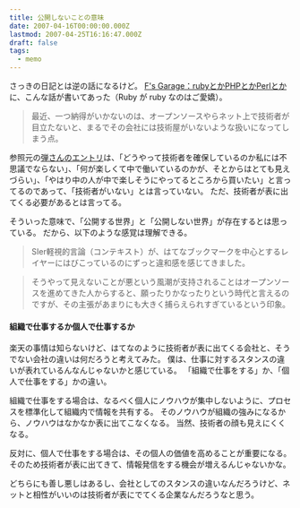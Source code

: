 ```yaml
---
title: 公開しないことの意味
date: 2007-04-16T00:00:00.000Z
lastmod: 2007-04-25T16:16:47.000Z
draft: false
tags:
  - memo
---
```


さっきの日記とは逆の話になるけど。 [F's Garage：rubyとかPHPとかPerlとか](http://www.milkstand.net/fsgarage/archives/001001.html)に、こんな話が書いてあった（Ruby が ruby なのはご愛嬌）。

> 最近、一つ納得がいかないのは、オープンソースやらネット上で技術者が目立たないと、まるでその会社には技術屋がいないような扱いになってしまう点。

参照元の[弾さんのエントリ](http://blog.livedoor.jp/dankogai/archives/50547949.html)は、「どうやって技術者を確保しているのか私には不思議でならない」、「何が楽しくて中で働いているのかが、そとからはとても見えづらい」、「やはり中の人が中で楽しそうにやってるところから買いたい」と言ってるのであって、「技術者がいない」とは言っていない。 ただ、技術者が表に出てくる必要があるとは言ってる。

そういった意味で、「公開する世界」と「公開しない世界」が存在するとは思っている。 だから、以下のような感覚は理解できる。

> SIer軽視的言論（コンテキスト）が、はてなブックマークを中心とするレイヤーにはびこっているのにずっと違和感を感じてきました。

> そうやって見えないことが悪という風潮が支持されることはオープンソースを進めてきた人からすると、願ったりかなったりという時代と言えるのですが、その主張があまりにも大きく捕らえられすぎているという印象。

#### 組織で仕事するか個人で仕事するか

楽天の事情は知らないけど、はてなのように技術者が表に出てくる会社と、そうでない会社の違いは何だろうと考えてみた。 僕は、仕事に対するスタンスの違いが表れているんなんじゃないかと感じている。 「組織で仕事をする」か、「個人で仕事をする」かの違い。

組織で仕事をする場合は、なるべく個人にノウハウが集中しないように、プロセスを標準化して組織内で情報を共有する。 そのノウハウが組織の強みになるから、ノウハウはなかなか表に出てこなくなる。 当然、技術者の顔も見えにくくなる。

反対に、個人で仕事をする場合は、その個人の価値を高めることが重要になる。 そのため技術者が表に出てきて、情報発信をする機会が増えるんじゃないかな。

どちらにも善し悪しはあるし、会社としてのスタンスの違いなんだろうけど、ネットと相性がいいのは技術者が表にでてくる企業なんだろうなと思う。
